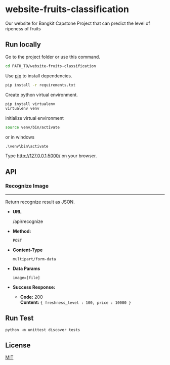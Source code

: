 # website-fruits-classification

Our website for Bangkit Capstone Project that can predict the level of ripeness of fruits

## Run locally

Go to the project folder
or
use this command.

```bash
cd PATH_TO/website-fruits-classification
```
Use [pip](https://pip.pypa.io/en/stable/) to install dependencies.

```bash
pip install -r requirements.txt
```
Create python virtual environment.

```bash
pip install virtualenv
virtualenv venv
```
initialize virtual environment
```bash
source venv/bin/activate
```
or in windows
```
.\venv\bin\activate
```
Type http://127.0.0.1:5000/ on your browser.


## API

### Recognize Image

----

  Return recognize result as JSON.

* **URL**

  /api/recognize

* **Method:**

  `POST`

* **Content-Type**

  `multipart/form-data`

* **Data Params**

   `image=[file]`

* **Success Response:**

  * **Code:** 200 <br />
    **Content:** `{ freshness_level : 100, price : 10000 }`

## Run Test
```
python -m unittest discover tests
``` 

## License
[MIT](https://choosealicense.com/licenses/mit/)
